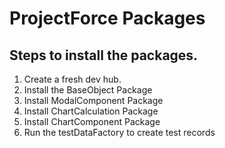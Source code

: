 # ProjectForce Packages

## Steps to install the packages. 
1. Create a fresh dev hub.
2. Install the BaseObject Package
3. Install ModalComponent Package
4. Install ChartCalculation Package
5. Install ChartComponent Package
6. Run the testDataFactory to create test records
